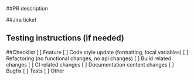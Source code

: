 ##PR description

<!-- Describe the specific changes that have been made in this pull 
request. Provide details on the approach taken to address the problem 
and any notable implementation details. -->

##Jira ticket

<!--Provide Jira ticket numner-->

## Testing instructions (if needed)

<!-- Instructions on how to test the changes made in the pull 
request, helping reviewers validate the code. -->

##Checklist
[ ] Feature
[ ] Code style update (formatting, local variables)
[ ] Refactoring (no functional changes, no api changes)
[ ] Build related changes
[ ] CI related changes
[ ] Documentation content changes
[ ] Bugfix
[ ] Tests
[ ] Other

